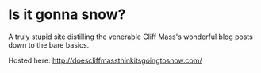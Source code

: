Is it gonna snow?
=============

A truly stupid site distilling the venerable Cliff Mass's wonderful blog posts down to the bare basics. 

Hosted here: http://doescliffmassthinkitsgoingtosnow.com/

